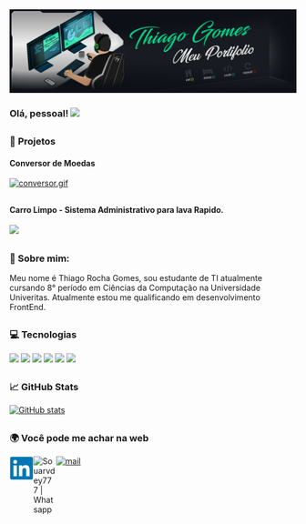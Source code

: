 <img src="https://github.com/trgomes92/trgomes92/blob/main/trgdark.png?raw=true">


 <!-- Sobre mim -->
### Olá, pessoal! <img src="https://raw.githubusercontent.com/MartinHeinz/MartinHeinz/master/wave.gif" width="30px">

##
###  🔷 **Projetos** 

#### Conversor de Moedas

<a href="https://github.com/trgomes92/conversor_de_moedas"><img src="https://s10.gifyu.com/images/conversor.gif" alt="conversor.gif" border="0" /></a>

##

#### Carro Limpo - Sistema Administrativo para lava Rapido.
<a href="https://github.com/echo-noise/carro-limpo"><img src="https://i.ibb.co/61RWKLS/carolimpo.gif"></a>
##

### 💬 Sobre mim:
Meu nome é Thiago Rocha Gomes, sou estudante de TI atualmente cursando 8° período em Ciências da Computação na Universidade Univeritas.
Atualmente estou me qualificando em desenvolvimento  FrontEnd.

<!-- Tecnologias -->
##
### 💻 Tecnologias

<img src = "https://img.shields.io/badge/-HTML5-E34F26?style=flat&logo=html5&logoColor=white">  <img src = "https://img.shields.io/badge/-CSS3-1572B6?style=flat&logo=css3&logoColor=white">
<img src="https://img.shields.io/badge/-JavaScript-eed718?style=flat&logo=javascript&logoColor=ffffff">
<img src="http://img.shields.io/badge/-Git-F1502F?style=flat&logo=git&logoColor=FFFFFF"> 
<img src="http://img.shields.io/badge/-Github-000000?style=flat&logo=github&logoColor=FFFFFF">
<img src="http://img.shields.io/badge/-VS%20Code-007ACC?style=flat&logo=visual%20studio%20code&logoColor=white">

<!-- Tecnologias que eu ainda não tenho conhecimento
<img src="https://img.shields.io/badge/-React-000000?style=flat&logo=react&logoColor=00c8ff">
<img src="https://img.shields.io/badge/-MongoDB-4DB33D?style=flat&logo=mongodb&logoColor=FFFFFF">
<img src="https://img.shields.io/badge/-GraphQL-e535ab?style=flat&logo=graphql&logoColor=FFFFFF">
<img src="https://img.shields.io/badge/-MySQL-F29111?style=flat&logo=mysql&logoColor=FFFFFF">
<img src="https://img.shields.io/badge/-Express.js-787878?style=flat">
<img src="https://img.shields.io/badge/-Node.js-3C873A?style=flat&logo=Node.js&logoColor=white">
<img src="https://img.shields.io/badge/-Firebase-FFA611?style=flat&logo=firebase&logoColor=FFFFFF">
<img src="http://img.shields.io/badge/-Google%20Cloud%20Platform-4285F4?style=flat&logo=google%20cloud&logoColor=white">
<img src="https://img.shields.io/badge/-Progressive Web Apps-5A0FC8?style=flat">
<img src="http://img.shields.io/badge/-Heroku-430098?style=flat&logo=heroku&logoColor=white">
-->
 <!-- Github Stats -->
##
### &#x1f4c8; GitHub Stats

[![GitHub stats](https://github-readme-stats.vercel.app/api?username=trgomes92&show_icons=true&theme=dark)](https://github.com/trgomes92)

  <!-- Informações de Contato -->
##
### 🌍 Você pode me achar na web 


<a href="https://www.linkedin.com/in/trgomes92/"><img align="left" alt="Souarvdey777 | LinkedIn" width="42px"
src="https://github.com/devicons/devicon/blob/master/icons/linkedin/linkedin-original.svg" /></a>
<a href="https://wa.me/+5521979569389"><img align="left" alt="Souarvdey777 | Whatsapp" width="40px"  src="https://1.bp.blogspot.com/-m8oifiCYyqc/WvI0FdiW4gI/AAAAAAAAH1Q/DY6EpI3la1Mi4I_WgXVyURIbooY-7UfPACLcBGAs/s1600/whatsapp-icon-png-iconfinder.png"/></a>
<a href="https://mail.google.com/mail/?view=cm&fs=1&to=trgomes92@gmail.com&su=&body=&bcc="><img  src="https://imagepng.org/wp-content/uploads/2018/03/gmail-cone-icon.png" width="54px" alt="mail"></a> 


<!-- <a href="https://wa.me/+5521979569389">Whatsapp</a> -->
<!-- <a href="https://www.linkedin.com/in/trgomes92/">Linkdin</a> -->


